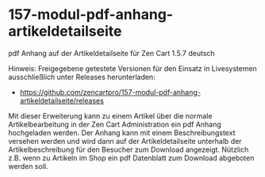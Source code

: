 # 157-modul-pdf-anhang-artikeldetailseite
pdf Anhang auf der Artikeldetailseite für Zen Cart 1.5.7 deutsch

Hinweis: 
Freigegebene getestete Versionen für den Einsatz in Livesystemen ausschließlich unter Releases herunterladen:
* https://github.com/zencartpro/157-modul-pdf-anhang-artikeldetailseite/releases

Mit dieser Erweiterung kann zu einem Artikel über die normale Artikelbearbeitung in der Zen Cart Administration ein pdf Anhang hochgeladen werden.
Der Anhang kann mit einem Beschreibungstext versehen werden und wird dann auf der Artikeldetailseite unterhalb der Artikelbeschreibung für den Besucher zum Download angezeigt.
Nützlich z.B. wenn zu Artikeln im Shop ein pdf Datenblatt zum Download abgeboten werden soll.
